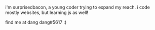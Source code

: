 i'm surprisedbacon, a young coder trying to expand my reach. i code mostly websites, but learning js as well!

find me at dang dang#5617 :)
